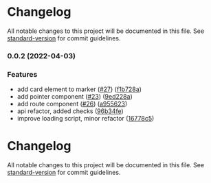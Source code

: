 # Changelog

All notable changes to this project will be documented in this file. See [standard-version](https://github.com/conventional-changelog/standard-version) for commit guidelines.

### 0.0.2 (2022-04-03)

### Features

- add card element to marker ([#27](https://github.com/MaceM8/mapy-cz-react/issues/27)) ([f1b728a](https://github.com/MaceM8/mapy-cz-react/commit/f1b728afe366e571c43017dd225df29000d1737a))
- add pointer component ([#23](https://github.com/MaceM8/mapy-cz-react/issues/23)) ([9ed228a](https://github.com/MaceM8/mapy-cz-react/commit/9ed228a7be162a88e2a3937a524bc3df6e6c3d57))
- add route component ([#26](https://github.com/MaceM8/mapy-cz-react/issues/26)) ([a955623](https://github.com/MaceM8/mapy-cz-react/commit/a95562388670bc4cea8c177d19fac17db8d7487d))
- api refactor, added checks ([96b34fe](https://github.com/MaceM8/mapy-cz-react/commit/96b34fe384b03e4b134f1660e647fc2a184f00e1))
- improve loading script, minor refactor ([16778c5](https://github.com/MaceM8/mapy-cz-react/commit/16778c51581b1d29b29e5429c43e6497ff71ce44))

# Changelog

All notable changes to this project will be documented in this file. See [standard-version](https://github.com/conventional-changelog/standard-version) for commit guidelines.
